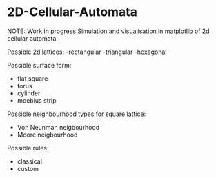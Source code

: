 # 2D-Cellular-Automata
NOTE: Work in progress
Simulation and visualisation in matplotlib of 2d cellular automata.

Possible 2d lattices:
-rectangular
-triangular
-hexagonal

Possible surface form:
- flat square
- torus
- cylinder
- moebius strip

Possible neighbourhood types for square lattice:
- Von Neunman neigbourhood
- Moore neigbourhood

Possible rules:
- classical
- custom

